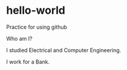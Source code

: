 # hello-world
Practice for using github

Who am I?

I studied Electrical and Computer Engineering.

I work for a Bank.
